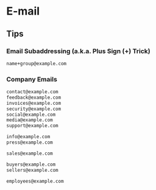 # E-mail

## Tips

### Email Subaddressing (a.k.a. Plus Sign (+) Trick)

```txt
name+group@example.com
```

### Company Emails

```txt
contact@example.com
feedback@example.com
invoices@example.com
security@example.com
social@example.com
media@example.com
support@example.com

info@example.com
press@example.com

sales@example.com

buyers@example.com
sellers@example.com

employees@example.com
```
